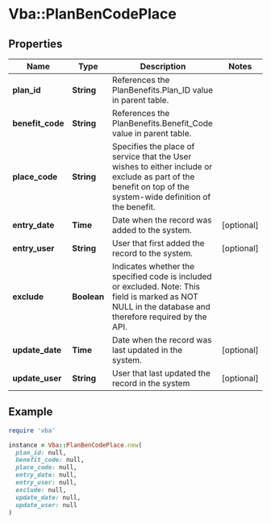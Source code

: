 # Vba::PlanBenCodePlace

## Properties

| Name | Type | Description | Notes |
| ---- | ---- | ----------- | ----- |
| **plan_id** | **String** | References the PlanBenefits.Plan_ID value in parent table. |  |
| **benefit_code** | **String** | References the PlanBenefits.Benefit_Code value in parent table. |  |
| **place_code** | **String** | Specifies the place of service that the User wishes to either include or exclude as part of the benefit on top of the system-wide definition of the benefit. |  |
| **entry_date** | **Time** | Date when the record was added to the system. | [optional] |
| **entry_user** | **String** | User that first added the record to the system. | [optional] |
| **exclude** | **Boolean** | Indicates whether the specified code is included or excluded. Note: This field is marked as NOT NULL in the database and therefore required by the API. |  |
| **update_date** | **Time** | Date when the record was last updated in the system. | [optional] |
| **update_user** | **String** | User that last updated the record in the system | [optional] |

## Example

```ruby
require 'vba'

instance = Vba::PlanBenCodePlace.new(
  plan_id: null,
  benefit_code: null,
  place_code: null,
  entry_date: null,
  entry_user: null,
  exclude: null,
  update_date: null,
  update_user: null
)
```


